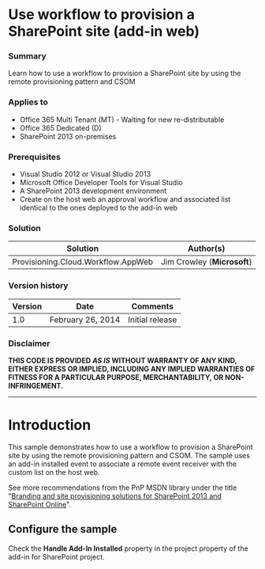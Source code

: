 # Use workflow to provision a SharePoint site (add-in web) #

### Summary ###
Learn how to use a workflow to provision a SharePoint site by using the remote provisioning pattern and CSOM

### Applies to ###
-  Office 365 Multi Tenant (MT) - Waiting for new re-distributable
-  Office 365 Dedicated (D)
-  SharePoint 2013 on-premises

### Prerequisites ###
- Visual Studio 2012 or Visual Studio 2013
- Microsoft Office Developer Tools for Visual Studio
- A SharePoint 2013 development environment
- Create on the host web an approval workflow and associated list identical to the ones deployed to the add-in web

### Solution ###
Solution | Author(s)
---------|----------
Provisioning.Cloud.Workflow.AppWeb | Jim Crowley (**Microsoft**)

### Version history ###
Version  | Date | Comments
---------| -----| --------
1.0  | February 26, 2014 | Initial release

### Disclaimer ###
**THIS CODE IS PROVIDED *AS IS* WITHOUT WARRANTY OF ANY KIND, EITHER EXPRESS OR IMPLIED, INCLUDING ANY IMPLIED WARRANTIES OF FITNESS FOR A PARTICULAR PURPOSE, MERCHANTABILITY, OR NON-INFRINGEMENT.**


----------

# Introduction #
This sample demonstrates how to use a workflow to provision a SharePoint site by using the remote provisioning pattern and CSOM. The sample uses an add-in installed event to associate a remote event receiver with the custom list on the host web.

See more recommendations from the PnP MSDN library under the title "[Branding and site provisioning solutions for SharePoint 2013 and SharePoint Online](https://msdn.microsoft.com/en-us/library/office/dn985881.aspx)".


## Configure the sample ##
Check the **Handle Add-In Installed** property in the project property of the add-in for SharePoint project.

